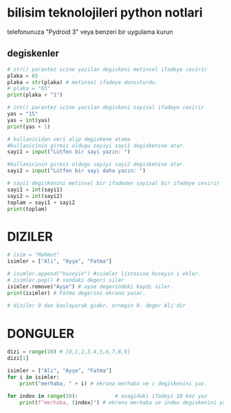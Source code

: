 # bilisim teknolojileri python notlari 

telefonunuza "Pydroid 3" veya benzeri bir uygulama kurun

## degiskenler
```python
# str() parantez icine yazilan degiskeni metinsel ifadeye cevirir
plaka = 65
plaka = str(plaka) # metinsel ifadeye donusturdu.
# plaka = "65"
print(plaka + "1")
```

```python
# int() parantez icine yazilan degiskeni sayisal ifadeye cevirir
yas = "15"
yas = int(yas)
print(yas + 1)
```

```python
# kullanicidan veri alip degiskene atama
#kullanicinin girmis oldugu sayiyi sayi1 degiskenine atar.
sayi1 = input("Lütfen bir sayi yazın: ")

#kullanicinin girmis oldugu sayiyi sayi2 degiskenine atar.
sayi2 = input("Lütfen bir sayi daha yazın: ")

# sayi1 degiskenini metinsel bir ifadeden sayisal bir ifadeye cevirir
sayi1 = int(sayi1)
sayi2 = int(sayi2)
toplam = sayi1 + sayi2
print(toplam)
```


# DIZILER
```python
# isim = "Mahmut"
isimler = ["Ali", "Ayşe", "Fatma"]

# isimler.append("huseyin") #isimler listesine huseyin i ekler.
# isimler.pop() # sondaki degeri siler
isimler.remove("Ayşe") # ayse degerindeki kaydi siler.
print(isimler) # Fatma degerini ekrana yazar.
 
# diziler 0 dan baslayarak gider. ornegin 0. deger Ali'dir
```

# DONGULER

```python
dizi = range(10) # [0,1,2,3,4,5,6,7,8,9]
dizi[1]
```

```python
isimler = ["Ali", "Ayşe", "Fatma"]
for i in isimler:
    print("merhaba, " + i) # ekrana merhaba ve i degiskenini yaz.
```

```python
for index in range(10):            # asagidaki ifadeyi 10 kez yaz
    print(f"merhaba, {index}") # ekrana merhaba ve index degiskenini yaz.
```



